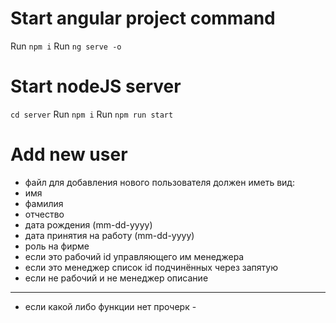 ﻿# Start angular project command

Run `npm i`
Run `ng serve -o`

# Start nodeJS server

`cd server`
Run `npm i`
Run `npm run start`

# Add new user
- файл для добавления нового пользователя должен иметь вид:
- имя
- фамилия
- отчество
- дата рождения (mm-dd-yyyy)
- дата принятия на работу (mm-dd-yyyy)
- роль на фирме
- если это рабочий id управляющего им менеджера
- если это менеджер список id подчинённых через запятую
- если не рабочий и не менеджер описание
-----------------------------------------------------------
- если какой либо функции нет прочерк -